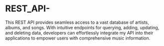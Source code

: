 # REST_API-
This  REST API provides seamless access to a vast database of artists, albums, and songs. With intuitive endpoints for querying, adding, updating, and deleting data, developers can effortlessly integrate my  API into their applications to empower users with comprehensive music information. 
